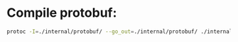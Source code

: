 # Compile protobuf:
```bash
protoc -I=./internal/protobuf/ --go_out=./internal/protobuf/ ./internal/protobuf/message.proto
```
